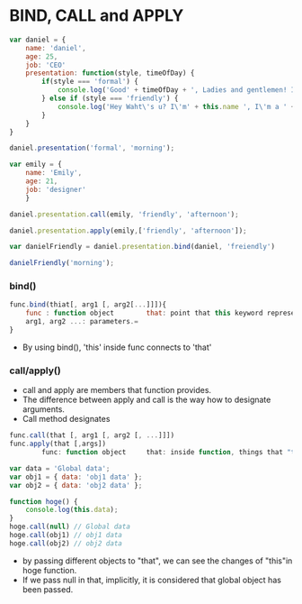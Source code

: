 # BIND, CALL and APPLY

``` javascript
var daniel = {
    name: 'daniel',
    age: 25,
    job: 'CEO'
    presentation: function(style, timeOfDay) {
        if(style === 'formal') {
            console.log('Good' + timeOfDay + ', Ladies and gentlemen! I\m ' this.name + ', I\'m a ' + this.job + 'and I\m' + this.age + ' years old.' );
        } else if (style === 'friendly') {
            console.log('Hey Waht\'s u? I\'m' + this.name ', I\'m a ' + this.job + 'and I\m' + this.age + ' years old.' + timeOfDay + '.');
        }
    }
}

daniel.presentation('formal', 'morning');

var emily = {
    name: 'Emily',
    age: 21,
    job: 'designer'
    }

daniel.presentation.call(emily, 'friendly', 'afternoon');

daniel.presentation.apply(emily,['friendly', 'afternoon']);

var danielFriendly = daniel.presentation.bind(daniel, 'freiendly')

danielFriendly('morning');

```
### bind()
``` javascript
func.bind(thiat[, arg1 [, arg2[...]]]){
    func : function object        that: point that this keyword represents.
    arg1, arg2 ...: parameters.= 
}
```
- By using bind(), 'this' inside func connects to 'that'

### call/apply()
- call and apply are members that function provides. 
- The difference between apply and call is the way how to designate arguments. 
- Call method designates 
``` javascript
func.call(that [, arg1 [, arg2 [, ...]]])
func.apply(that [,args])
        func: function object     that: inside function, things that "this" keyword points to.
```

``` javascript
var data = 'Global data';
var obj1 = { data: 'obj1 data' };
var obj2 = { data: 'obj2 data' };

function hoge() {
    console.log(this.data);
}
hoge.call(null) // Global data
hoge.call(obj1) // obj1 data
hoge.call(obj2) // obj2 data
```
- by passing different objects to "that", we can see the changes of "this"in hoge function.
- If we pass null in that, implicitly, it is considered that global object has been passed.
